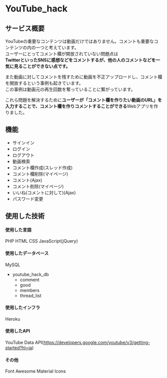 # YouTube_hack

## サービス概要
YouTubeの重要なコンテンツは動画だけではありません。コメントも重要なコンテンツの内の一つと考えています。<br>
ユーザーにとってコメント欄が開放されていない問題点は<br>
**TwitterといったSNSに感想などをコメントするが、他の人のコメントなどを一気に見ることができない点です。**

また動画に対してコメントを残すために動画を不正アップロードし、コメント欄を開放するという事例も起きています。<br>
この事例は動画元の再生回数を奪っていることに繋がっています。<br>

これら問題を解決するために**ユーザーが「コメント欄を作りたい動画のURL」を入力することで、コメント欄を作りコメントすることができる**Webアプリを作りました。<br>

## 機能
- サインイン
- ログイン
- ログアウト
- 動画検索
- コメント欄作成(スレッド作成)
- コメント欄削除(マイページ)
- コメント(Ajax)
- コメント削除(マイページ)
- いいね(コメントに対して)(Ajax)
- パスワード変更

## 使用した技術

#### 使用した言語
PHP HTML CSS JavaScript(jQuery)

#### 使用したデータベース
MySQL
- youtube_hack_db<br>
  - comment
  - good
  - members
  - thread_list
#### 使用したインフラ
Heroku

#### 使用したAPI
YouTube Data API(https://developers.google.com/youtube/v3/getting-started?hl=ja)

#### その他
Font Awesome Material Icons
